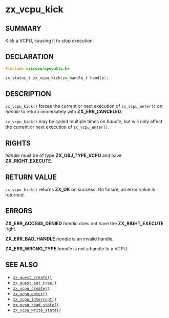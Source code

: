 # zx_vcpu_kick

## SUMMARY

<!-- Contents of this heading updated by update-docs-from-fidl, do not edit. -->

Kick a VCPU, causing it to stop execution.

## DECLARATION

<!-- Contents of this heading updated by update-docs-from-fidl, do not edit. -->

```c
#include <zircon/syscalls.h>

zx_status_t zx_vcpu_kick(zx_handle_t handle);
```

## DESCRIPTION

`zx_vcpu_kick()` forces the current or next execution of `zx_vcpu_enter()` on
*handle* to return immediately with **ZX_ERR_CANCELED**.

`zx_vcpu_kick()` may be called multiple times on *handle*, but will only affect
the current or next execution of `zx_vcpu_enter()`.

## RIGHTS

<!-- Contents of this heading updated by update-docs-from-fidl, do not edit. -->

*handle* must be of type **ZX_OBJ_TYPE_VCPU** and have **ZX_RIGHT_EXECUTE**.

## RETURN VALUE

`zx_vcpu_kick()` returns **ZX_OK** on success. On failure, an error value is
returned.

## ERRORS

**ZX_ERR_ACCESS_DENIED** *handle* does not have the **ZX_RIGHT_EXECUTE** right.

**ZX_ERR_BAD_HANDLE** *handle* is an invalid handle.

**ZX_ERR_WRONG_TYPE** *handle* is not a handle to a VCPU.

## SEE ALSO

 - [`zx_guest_create()`]
 - [`zx_guest_set_trap()`]
 - [`zx_vcpu_create()`]
 - [`zx_vcpu_enter()`]
 - [`zx_vcpu_interrupt()`]
 - [`zx_vcpu_read_state()`]
 - [`zx_vcpu_write_state()`]

<!-- References updated by update-docs-from-fidl, do not edit. -->

[`zx_guest_create()`]: guest_create.md
[`zx_guest_set_trap()`]: guest_set_trap.md
[`zx_vcpu_create()`]: vcpu_create.md
[`zx_vcpu_enter()`]: vcpu_enter.md
[`zx_vcpu_interrupt()`]: vcpu_interrupt.md
[`zx_vcpu_read_state()`]: vcpu_read_state.md
[`zx_vcpu_write_state()`]: vcpu_write_state.md
